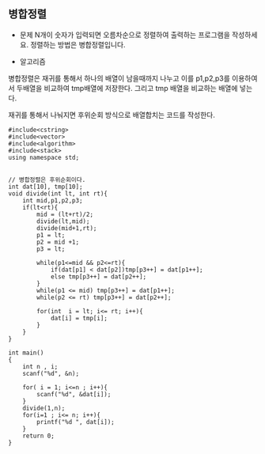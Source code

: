 ## 병합정렬

* 문제 
N개이 숫자가 입력되면 오름차순으로 정렬하여 출력하는 프로그램을 작성하세요.
정렬하는 방법은 병합정렬입니다.


* 알고리즘

병합정렬은 재귀를 통해서 하나의 배열이 남을때까지 나누고 이를 p1,p2,p3를 이용하여서 두배열을 비교하여 tmp배열에 저장한다. 그리고 tmp 배열을 비교하는 배열에 넣는다. 

재귀를 통해서 나눠지면 후위순회 방식으로 배열합치는 코드를 작성한다. 




```
#include<cstring>
#include<vector>
#include<algorithm>
#include<stack>
using namespace std;


// 병합정렬은 후위순회이다. 
int dat[10], tmp[10];
void divide(int lt, int rt){
    int mid,p1,p2,p3;
    if(lt<rt){
        mid = (lt+rt)/2;
        divide(lt,mid);
        divide(mid+1,rt);
        p1 = lt;
        p2 = mid +1;
        p3 = lt;

        while(p1<=mid && p2<=rt){
            if(dat[p1] < dat[p2])tmp[p3++] = dat[p1++];
            else tmp[p3++] = dat[p2++];
        }
        while(p1 <= mid) tmp[p3++] = dat[p1++];
        while(p2 <= rt) tmp[p3++] = dat[p2++];

        for(int  i = lt; i<= rt; i++){
            dat[i] = tmp[i];
        }
    }
}

int main()
{
    int n , i;
    scanf("%d", &n);

    for( i = 1; i<=n ; i++){
        scanf("%d", &dat[i]);
    }    
    divide(1,n);
    for(i=1 ; i<= n; i++){
        printf("%d ", dat[i]);
    }
    return 0;
}

```
